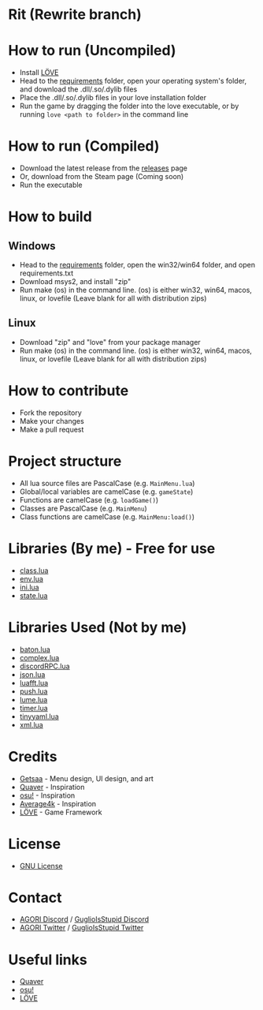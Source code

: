 # Rit (Rewrite branch)

# How to run (Uncompiled)
- Install [LÖVE](https://love2d.org/)
- Head to the [requirements](/requirements/) folder, open your operating system's folder, and download the .dll/.so/.dylib files
- Place the .dll/.so/.dylib files in your love installation folder
- Run the game by dragging the folder into the love executable, or by running `love <path to folder>` in the command line

# How to run (Compiled)
- Download the latest release from the [releases](https://github.com/AGORI-Studios/rit/releases/latest) page
- Or, download from the Steam page (Coming soon)
- Run the executable

# How to build

## Windows
- Head to the [requirements](/requirements/) folder, open the win32/win64 folder, and open requirements.txt
- Download msys2, and install "zip"
- Run make (os) in the command line. (os) is either win32, win64, macos, linux, or lovefile (Leave blank for all with distribution zips)

## Linux
- Download "zip" and "love" from your package manager
- Run make (os) in the command line. (os) is either win32, win64, macos, linux, or lovefile (Leave blank for all with distribution zips)

# How to contribute
- Fork the repository
- Make your changes
- Make a pull request

# Project structure
- All lua source files are PascalCase (e.g. `MainMenu.lua`)
- Global/local variables are camelCase (e.g. `gameState`)
- Functions are camelCase (e.g. `loadGame()`)
- Classes are PascalCase (e.g. `MainMenu`)
- Class functions are camelCase (e.g. `MainMenu:load()`)

# Libraries (By me) - Free for use
- [class.lua](/src/lib/class.lua)
- [env.lua](/src/lib/env.lua)
- [ini.lua](/src/lib/ini.lua)
- [state.lua](/src/lib/state.lua)

# Libraries Used (Not by me) 
- [baton.lua](/src/lib/baton.lua)
- [complex.lua](/src/lib/complex.lua)
- [discordRPC.lua](/src/lib/discordRPC.lua)
- [json.lua](/src/lib/json.lua)
- [luafft.lua](/src/lib/luafft.lua)
- [push.lua](/src/lib/push.lua)
- [lume.lua](/src/lib/lume.lua)
- [timer.lua](/src/lib/timer.lua)
- [tinyyaml.lua](/src/lib/tinyyaml.lua)
- [xml.lua](/src/lib/xml.lua)

# Credits
- [Getsaa](https://twitter.com/GetsaaNG) - Menu design, UI design, and art
- [Quaver](https://store.steampowered.com/app/980610/Quaver/) - Inspiration
- [osu!](https://osu.ppy.sh/) - Inspiration
- [Average4k](https://twitter.com/Average4k) - Inspiration
- [LÖVE](https://love2d.org/) - Game Framework

# License
- [GNU License](/LICENSE)

# Contact
- [AGORI Discord](https://discord.gg/8RrzKnNtKW) / [GuglioIsStupid Discord](https://discord.gg/ehY5gMMPW8)
- [AGORI Twitter](https://twitter.com/AGORIStudios) / [GuglioIsStupid Twitter](https://twitter.com/GuglioIs2Stupid)

# Useful links
- [Quaver](https://quavergame.com/)
- [osu!](https://osu.ppy.sh/)
- [LÖVE](https://love2d.org/)
